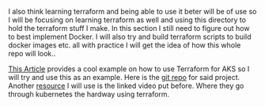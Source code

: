 I also think learning terraform and being able to use it beter will be of use so I will be focusing on learning terraform as well and using this directory to hold the terraform stuff I make. In this section I still need to figure out how to best implement Docker. I will also try and build terraform scripts to build docker images etc. all with practice I will get the idea of how this whole repo will look..

[This Article](https://learnk8s.io/blog/get-start-terraform-aks) provides a cool example on how to use Terraform for AKS so I will try and use this as an example. Here is the [git repo](https://github.com/learnk8s/terraform-aks) for said project. Another [resource](https://www.youtube.com/watch?v=00r9C8rWsK8) I will use is the linked video put before. Where they go through kubernetes the hardway using terraform. 

